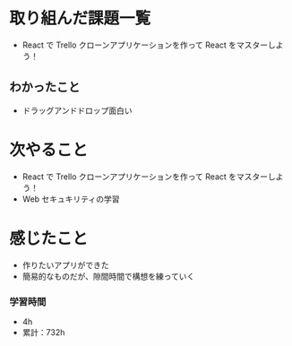 # 取り組んだ課題一覧

- React で Trello クローンアプリケーションを作って React をマスターしよう！

## わかったこと

- ドラッグアンドドロップ面白い

# 次やること

- React で Trello クローンアプリケーションを作って React をマスターしよう！
- Web セキュキリティの学習

# 感じたこと

- 作りたいアプリができた
- 簡易的なものだが、隙間時間で構想を練っていく

### 学習時間

- 4h
- 累計：732h
